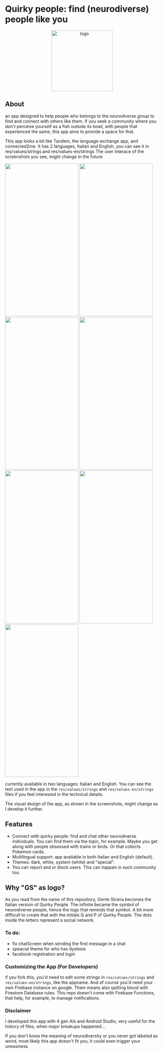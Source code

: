 # Quirky people: find (neurodiverse) people like you

<p align="center">
  <img src="https://github.com/user-attachments/assets/193152b0-4ec0-4826-9fcf-d0329ca88158" alt="logo" width="200">
</p align="center">

## About
an app designed to help people who belongs to the *neurodiverse group* to find and connect with others like them.  If you seek a community where you don't perceive yourself as a fish outside its bowl,  with people that experienced the same, this app aims to provide a space for that.

This app looks a bit like Tandem, the language exchange app, and connected2me. It has 2 languages, Italian and English, you can see it in res/values/strings and res/values-en/strings
The user interace of the screenshots you see, might change in the future

<img src="https://github.com/user-attachments/assets/7b6049a9-8e87-42cd-8513-03c333adb01b" width="240" height="500">

<img src="https://github.com/user-attachments/assets/4d6755a7-5cde-4950-a4b5-0666badaa0d9" width="240" height="500">

<img src="https://github.com/user-attachments/assets/dbeabc52-c9f8-4756-bfbb-de7d262bb993" width="240" height="500">


<img src="https://github.com/user-attachments/assets/94cc0437-a45a-46ee-9fde-83e29452a0a3" width="240" height="500">

<img src="https://github.com/user-attachments/assets/869efb2c-db75-4ab0-adca-05285d2923ba" width="240" height="500">

<img src="https://github.com/user-attachments/assets/d1cf115f-ddac-4456-859f-0abfffe5d7a1" width="240" height="500">


<img src="https://github.com/user-attachments/assets/8bed4ee3-a8ec-43b8-b647-a795d0fe83cf" width="240" height="500">





currently available in two languages: Italian and English. You can see the text used in the app in the ```res/values/strings``` and ```res/values-en/strings``` files if you feel interested in the technical details. 

The visual design of the app, as shown in the screenshots, might change as I develop it further. 

## Features
* Connect with quirky people:  find and chat other neurodiverse individuals. You can find them via the topic, for example. Maybe you get along with people obsessed with trains or birds. Or that collects Pokemon cards.
* Multilingual support: app available in both Italian and English (default).
* Themes: dark, white, system (white) and "special".
* You can report and or block users. This can happen in such community too. 

## Why "GS" as logo?
As you read from the name of this repository, Gente Strana becomes the Italian version of Quirky People. The infinite became the symbol of neurodiverse people, hence the logo that reminds that symbol. A bit more difficult to create that with the initials Q and P of Quirky People. The dots inside the letters represent a social network. 
     

### To do:
- fix chatScreen when sending the first message in a chat
- speacial theme for who has dyslexia
- facebook registration and login

### Customizing the App (For Developers)

if you fork this, you'd need to edit some strings in ```res/values/strings``` and ```res/values-en/strings```, like the appname. And of course you'd need your own Firebase instance on google. Tham means also spitting blood with Firestore Database rules.
This repo doesn't come with Firebase Functions, that help, for example, to manage notifications.


### Disclaimer
I developed this app with 4 gen AIs and Android Studio, very useful for the history of files, when major breakups happened...

If you don't know the meaning of neurodiversity or you never got labeled as *weird*, most likely this app doesn't fit you, it could even trigger your uneasiness 
